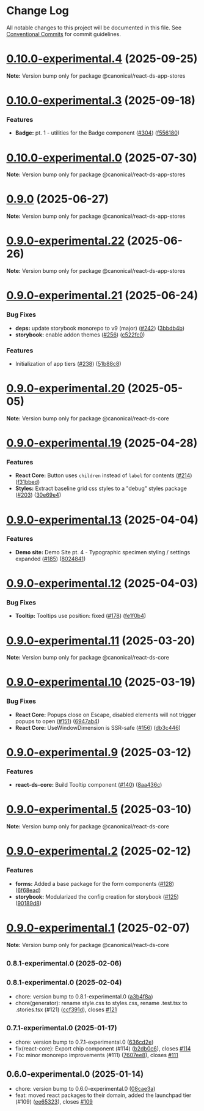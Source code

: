# Change Log

All notable changes to this project will be documented in this file.
See [Conventional Commits](https://conventionalcommits.org) for commit guidelines.

# [0.10.0-experimental.4](https://github.com/canonical/ds25/compare/v0.10.0-experimental.3...v0.10.0-experimental.4) (2025-09-25)

**Note:** Version bump only for package @canonical/react-ds-app-stores





# [0.10.0-experimental.3](https://github.com/canonical/ds25/compare/v0.10.0-experimental.2...v0.10.0-experimental.3) (2025-09-18)


### Features

* **Badge:** pt. 1 - utilities for the Badge component ([#304](https://github.com/canonical/ds25/issues/304)) ([f556180](https://github.com/canonical/ds25/commit/f5561801c196a55b6b17f18156f0d9cd736da5ea))





# [0.10.0-experimental.0](https://github.com/canonical/ds25/compare/v0.9.1-experimental.0...v0.10.0-experimental.0) (2025-07-30)

**Note:** Version bump only for package @canonical/react-ds-app-stores





# [0.9.0](https://github.com/canonical/ds25/compare/v0.9.0-experimental.22...v0.9.0) (2025-06-27)

**Note:** Version bump only for package @canonical/react-ds-app-stores





# [0.9.0-experimental.22](https://github.com/canonical/ds25/compare/v0.9.0-experimental.21...v0.9.0-experimental.22) (2025-06-26)

**Note:** Version bump only for package @canonical/react-ds-app-stores





# [0.9.0-experimental.21](https://github.com/canonical/ds25/compare/v0.9.0-experimental.20...v0.9.0-experimental.21) (2025-06-24)


### Bug Fixes

* **deps:** update storybook monorepo to v9 (major) ([#242](https://github.com/canonical/ds25/issues/242)) ([3bbdb4b](https://github.com/canonical/ds25/commit/3bbdb4b9299565f84081fe882d9a2fd85197b8ee))
* **storybook:** enable addon themes ([#256](https://github.com/canonical/ds25/issues/256)) ([c522fc0](https://github.com/canonical/ds25/commit/c522fc05f48d39ab358773c458a53233a1259835))


### Features

* Initialization of app tiers ([#238](https://github.com/canonical/ds25/issues/238)) ([51b88c8](https://github.com/canonical/ds25/commit/51b88c8f8639b47a25b0c2305bf61711df8854f4))





# [0.9.0-experimental.20](https://github.com/canonical/ds25/compare/v0.9.0-experimental.19...v0.9.0-experimental.20) (2025-05-05)

**Note:** Version bump only for package @canonical/react-ds-core





# [0.9.0-experimental.19](https://github.com/canonical/ds25/compare/v0.9.0-experimental.18...v0.9.0-experimental.19) (2025-04-28)


### Features

* **React Core:** Button uses `children` instead of `label` for contents ([#214](https://github.com/canonical/ds25/issues/214)) ([f31bbed](https://github.com/canonical/ds25/commit/f31bbed41ca6f3945ee1ac18da7e4068b1f2bd59))
* **Styles:** Extract baseline grid css styles to a "debug" styles package ([#203](https://github.com/canonical/ds25/issues/203)) ([30e69e4](https://github.com/canonical/ds25/commit/30e69e44799a1076c7c0b668ddb3b81b36b7d967))





# [0.9.0-experimental.13](https://github.com/canonical/ds25/compare/v0.9.0-experimental.12...v0.9.0-experimental.13) (2025-04-04)


### Features

* **Demo site:** Demo Site pt. 4 - Typographic specimen styling / settings expanded ([#185](https://github.com/canonical/ds25/issues/185)) ([8024841](https://github.com/canonical/ds25/commit/8024841b53a70f2df202de8d8a5ff8cb53b8836d))





# [0.9.0-experimental.12](https://github.com/canonical/ds25/compare/v0.9.0-experimental.11...v0.9.0-experimental.12) (2025-04-03)


### Bug Fixes

* **Tooltip:** Tooltips use position: fixed ([#178](https://github.com/canonical/ds25/issues/178)) ([fe1f0b4](https://github.com/canonical/ds25/commit/fe1f0b4af1ff676b648735bce02c1f32f6d3a380))





# [0.9.0-experimental.11](https://github.com/canonical/ds25/compare/v0.9.0-experimental.10...v0.9.0-experimental.11) (2025-03-20)

**Note:** Version bump only for package @canonical/react-ds-core





# [0.9.0-experimental.10](https://github.com/canonical/ds25/compare/v0.9.0-experimental.9...v0.9.0-experimental.10) (2025-03-19)


### Bug Fixes

* **React Core:** Popups close on Escape, disabled elements will not trigger popups to open ([#151](https://github.com/canonical/ds25/issues/151)) ([6947ab4](https://github.com/canonical/ds25/commit/6947ab47f1b08c493a648ca643af9e51ebe3aae7))
* **React Core:** UseWindowDimension is SSR-safe ([#156](https://github.com/canonical/ds25/issues/156)) ([db3c446](https://github.com/canonical/ds25/commit/db3c446cbc2dac3687d44ed5f0061c4449e18115))





# [0.9.0-experimental.9](https://github.com/canonical/ds25/compare/v0.9.0-experimental.8...v0.9.0-experimental.9) (2025-03-12)


### Features

* **react-ds-core:** Build Tooltip component ([#140](https://github.com/canonical/ds25/issues/140)) ([8aa436c](https://github.com/canonical/ds25/commit/8aa436cd84a3373b5ae36bbc9ec22ddaf5d3daea))





# [0.9.0-experimental.5](https://github.com/canonical/ds25/compare/v0.9.0-experimental.4...v0.9.0-experimental.5) (2025-03-10)

**Note:** Version bump only for package @canonical/react-ds-core





# [0.9.0-experimental.2](https://github.com/canonical/ds25/compare/v0.9.0-experimental.1...v0.9.0-experimental.2) (2025-02-12)


### Features

* **forms:** Added a base package for the form components ([#128](https://github.com/canonical/ds25/issues/128)) ([6f68ead](https://github.com/canonical/ds25/commit/6f68eade4bcee41988bed4826a2a4211a1c25917))
* **storybook:** Modularized the config creation for storybook ([#125](https://github.com/canonical/ds25/issues/125)) ([90189d8](https://github.com/canonical/ds25/commit/90189d89b5a1948a417adea245708336225f598d))





# [0.9.0-experimental.1](https://github.com/canonical/ds25/compare/v0.9.0-experimental.0...v0.9.0-experimental.1) (2025-02-07)

**Note:** Version bump only for package @canonical/react-ds-core





## <small>0.8.1-experimental.0 (2025-02-06)</small>




## <small>0.8.1-experimental.0 (2025-02-04)</small>

* chore: version bump to 0.8.1-experimental.0 ([a3b4f8a](https://github.com/canonical/ds25/commit/a3b4f8a))
* chore(generator): rename style.css to styles.css, rename .test.tsx to .stories.tsx (#121) ([ccf391d](https://github.com/canonical/ds25/commit/ccf391d)), closes [#121](https://github.com/canonical/ds25/issues/121)



## <small>0.7.1-experimental.0 (2025-01-17)</small>

* chore: version bump to 0.7.1-experimental.0 ([636cd2e](https://github.com/canonical/ds25/commit/636cd2e))
* fix(react-core): Export chip component (#114) ([b2db0c6](https://github.com/canonical/ds25/commit/b2db0c6)), closes [#114](https://github.com/canonical/ds25/issues/114)
* Fix: minor monorepo improvements (#111) ([7607ee8](https://github.com/canonical/ds25/commit/7607ee8)), closes [#111](https://github.com/canonical/ds25/issues/111)



## 0.6.0-experimental.0 (2025-01-14)

* chore: version bump to 0.6.0-experimental.0 ([08cae3a](https://github.com/canonical/ds25/commit/08cae3a))
* feat: moved react packages to their domain, added the launchpad tier (#109) ([ee65323](https://github.com/canonical/ds25/commit/ee65323)), closes [#109](https://github.com/canonical/ds25/issues/109)
